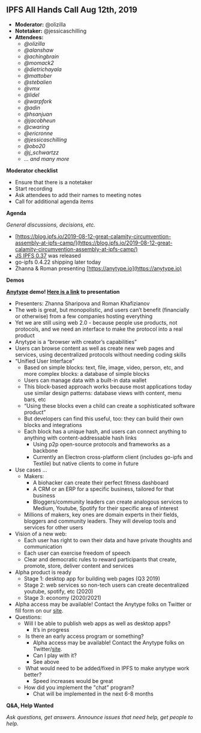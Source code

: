 ## IPFS All Hands Call Aug 12th, 2019



*   **Moderator:** @olizilla
*   **Notetaker:** @jessicaschilling
*   **Attendees:**
    *   _@olizilla_
    *   _@alanshaw_
    *   _@achingbrain_
    *   _@momack2_
    *   _@dietrichayala_
    *   _@mattober_
    *   _@stebalien_
    *   _@vmx_
    *   _@lidel_
    *   _@warpfork_
    *   _@adin_
    *   _@hsanjuan_
    *   _@jacobheun_
    *   _@cwaring_
    *   _@ericronne_
    *   _@jessicaschilling_
    *   _@obo20_
    *   _@j_schwartzz_
    *   _… and many more_

**Moderator checklist**



*   Ensure that there is a notetaker
*   Start recording
*   Ask attendees to add their names to meeting notes
*   Call for additional agenda items

**Agenda**

_General discussions, decisions, etc._



*   [https://blog.ipfs.io/2019-08-12-great-calamity-circumvention-assembly-at-ipfs-camp/](https://blog.ipfs.io/2019-08-12-great-calamity-circumvention-assembly-at-ipfs-camp/) 
*   [JS IPFS 0.37](https://www.npmjs.com/package/ipfs/v/0.37.0) was released
*   go-ipfs 0.4.22 shipping later today
*   Zhanna & Roman presenting [https://anytype.io](https://anytype.io) 

**Demos**

**[Anytype](https://anytype.io) demo! [Here is a link](https://gateway.pinata.cloud/ipfs/QmTxGz4Lkrvoz4y4REigzc68xAVxPziWpBD2ez3XoPauK1) to presentation**



*   Presenters: Zhanna Sharipova and Roman Khafizianov
*   The web is great, but monopolistic, and users can’t benefit (financially or otherwise) from a few companies hosting everything
*   Yet we are still using web 2.0 - because people use products, not protocols, and we need an interface to make the protocol into a real product
*   Anytype is a “browser with creator’s capabilities”
*   Users can browse content as well as create new web pages and services, using decentralized protocols without needing coding skills
*   “Unified User Interface”
    *   Based on simple blocks: text, file, image, video, person,  etc, and more complex blocks: a database of simple blocks
    *   Users can manage data with a built-in data wallet
    *   This block-based approach works because most applications today use similar design patterns: database views with content, menu bars, etc
    *   “Using these blocks even a child can create a sophisticated software product”
    *   But developers can find this useful, too: they can build their own blocks and integrations
    *   Each block has a unique hash, and users can connect anything to anything with content-addressable hash links
        *   Using p2p open-source protocols and frameworks as a backbone
        *   Currently an Electron cross-platform client (includes go-ipfs and Textile) but native clients to come in future
*   Use cases …
    *   Makers:
        *   A biohacker can create their perfect fitness dashboard
        *   A CRM or an ERP for a specific business, tailored for that business
        *   Bloggers/community leaders can create analogous services to Medium, Youtube, Spotify for their specific area of interest
    *   Millions of makers, key ones are domain experts in their fields, bloggers and community leaders. They will develop tools and services for other users
*   Vision of a new web:
    *   Each user has right to own their data and have private thoughts and communication
    *   Each user can exercise freedom of speech
    *   Clear and democratic rules to reward participants that create, promote, store, deliver content and services
*   Alpha product is ready
    *   Stage 1: desktop app for building web pages (Q3 2019)
    *   Stage 2: web services so non-tech users can create decentralized youtube, spotify, etc (2020)
    *   Stage 3: economy (2020/2021)
*   Alpha access may be available! Contact the Anytype folks on Twitter or fill form on our [site](https://www.anytype.io/).
*   Questions:
    *   Will I be able to publish web apps as well as desktop apps?
        *   It’s in progress
    *    Is there an early access program or something? 
        *   Alpha access may be available! Contact the Anytype folks on Twitter/[site](https://www.anytype.io/).
        *   Can I play with it?
        *   See above
    *    What would need to be added/fixed in IPFS to make anytype work better?
        *   Speed increases would be great
    *   How did you implement the "chat" program?
        *   Chat will be implemented in the next 6-8 months

**Q&A, Help Wanted**

_Ask questions, get answers. Announce issues that need help, get people to help._
